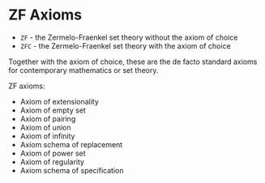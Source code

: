 # ZF Axioms

- `ZF` - the Zermelo-Fraenkel set theory without the axiom of choice
- `ZFC` - the Zermelo-Fraenkel set theory with the axiom of choice

Together with the axiom of choice, these are the de facto standard axioms for contemporary mathematics or set theory.

ZF axioms:
- Axiom of extensionality
- Axiom of empty set
- Axiom of pairing
- Axiom of union
- Axiom of infinity
- Axiom schema of replacement
- Axiom of power set
- Axiom of regularity
- Axiom schema of specification
